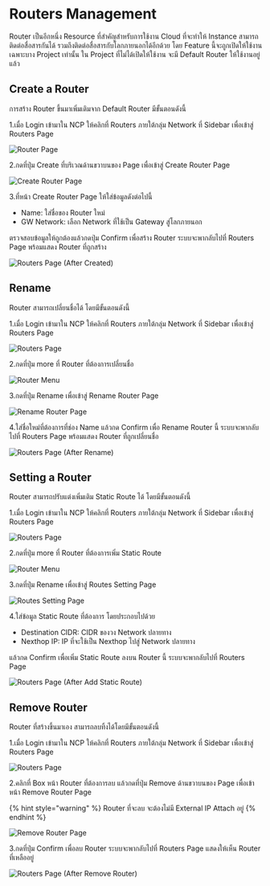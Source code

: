 # Routers Management

Router เป็นอีกหนึ่ง Resource ที่สำคัญสำหรับการใช้งาน Cloud ที่จะทำให้ Instance สามารถติดต่อสื่อสารกันได้ รวมถึงติดต่อสื่อสารกับโลกภายนอกได้อีกด้วย โดย Feature นี้จะถูกเปิดให้ใช้งานเฉพาะบาง Project เท่านั้น ใน Project ที่ไม่ได้เปิดให้ใช้งาน จะมี Default Router ให้ใช้งานอยู่แล้ว

## Create  a Router

การสร้าง Router ขึ้นมาเพิ่มเติมจาก Default Router มีขั้นตอนดังนี้

1.เมื่อ Login เข้ามาใน NCP ให้คลิกที่ Routers ภายใต้กลุ่ม Network ที่ Sidebar เพื่อเข้าสู่ Routers Page

![Router Page](../.gitbook/assets/createrouter01.png)

2.กดที่ปุ่ม Create ที่บริเวณด้านขวาบนของ Page เพื่อเข้าสู่ Create Router Page

![Create Router Page](../.gitbook/assets/createrouter02.png)

3.ที่หน้า Create Router Page ให้ใส่ข้อมูลดังต่อไปนี้

* Name: ใส่ชื่อของ Router ใหม่
* GW Network: เลือก Network ที่ใช้เป็น Gateway สู่โลกภายนอก

ตรวจสอบข้อมูลให้ถูกต้องแล้วกดปุ่ม Confirm เพื่อสร้าง Router ระบบจะพากลับไปที่ Routers Page พร้อมแสดง Router ที่ถูกสร้าง

![Routers Page \(After Created\)](../.gitbook/assets/createrouter03.png)

## Rename

Router สามารถเปลี่ยนชื่อได้ โดยมีขั้นตอนดังนี้

1.เมื่อ Login เข้ามาใน NCP ให้คลิกที่ Routers ภายใต้กลุ่ม Network ที่ Sidebar เพื่อเข้าสู่ Routers Page

![Routers Page](../.gitbook/assets/createrouter03.png)

2.กดที่ปุ่ม more ที่ Router ที่ต้องการเปลี่ยนชื่อ

![Router Menu](../.gitbook/assets/renamerouter01.png)

3.กดที่ปุ่ม Rename เพื่อเข้าสู่ Rename Router Page

![Rename Router Page](../.gitbook/assets/renamerouter02.png)

4.ใส่ชื่อใหม่ที่ต้องการที่ช่อง Name แล้วกด Confirm เพื่อ Rename Router นี้ ระบบจะพากลับไปที่ Routers Page พร้อมแสดง Router ที่ถูกเปลี่ยนชื่อ

![Routers Page \(After Rename\)](../.gitbook/assets/renamerouter03.png)

## Setting a Router

Router สามารถปรับแต่งเพิ่มเติม Static Route ได้ โดยมีขั้นตอนดังนี้

1.เมื่อ Login เข้ามาใน NCP ให้คลิกที่ Routers ภายใต้กลุ่ม Network ที่ Sidebar เพื่อเข้าสู่ Routers Page

![Routers Page](../.gitbook/assets/renamerouter03.png)

2.กดที่ปุ่ม more ที่ Router ที่ต้องการเพิ่ม Static Route

![Router Menu](../.gitbook/assets/renamerouter01.png)

3.กดที่ปุ่ม Rename เพื่อเข้าสู่ Routes Setting Page

![Routes Setting Page](../.gitbook/assets/routessetting01.png)

4.ใส่ข้อมูล Static Route ที่ต้องการ โดยประกอบไปด้วย

* Destination CIDR: CIDR ของวง Network ปลายทาง
* Nexthop IP: IP ที่จะใช้เป็น Nexthop ไปสู่ Network ปลายทาง

แล้วกด Confirm เพื่อเพิ่ม Static Route ลงบน Router นี้ ระบบจะพากลับไปที่ Routers Page

![Routers Page \(After Add Static Route\)](../.gitbook/assets/routessetting02.png)

## Remove Router

Router ที่สร้างขึ้นมาเอง สามารถลบทิ้งได้โดยมีขั้นตอนดังนี้

1.เมื่อ Login เข้ามาใน NCP ให้คลิกที่ Routers ภายใต้กลุ่ม Network ที่ Sidebar เพื่อเข้าสู่ Routers Page

![Routers Page](../.gitbook/assets/removerouter01.png)

2.คลิกที่ Box หน้า Router ที่ต้องการลบ แล้วกดที่ปุ่ม Remove ด้านขวาบนของ Page เพื่อเข้าหน้า Remove Router Page

{% hint style="warning" %}
Router ที่จะลบ จะต้องไม่มี External IP Attach อยู่
{% endhint %}

![Remove Router Page](../.gitbook/assets/removerouter02.png)

3.กดที่ปุ่ม Confirm เพื่อลบ Router ระบบจะพากลับไปที่ Routers Page แสดงให้เห็น Router ที่เหลืออยู่

![Routers Page \(After Remove Router\)](../.gitbook/assets/removerouter03.png)


